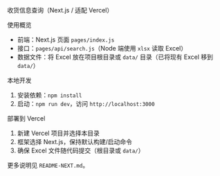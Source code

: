 收货信息查询（Next.js / 适配 Vercel）

使用概览
- 前端：Next.js 页面 `pages/index.js`
- 接口：`pages/api/search.js`（Node 端使用 `xlsx` 读取 Excel）
- 数据文件：将 Excel 放在项目根目录或 `data/` 目录（已将现有 Excel 移到 `data/`）

本地开发
1) 安装依赖：`npm install`
2) 启动：`npm run dev`，访问 `http://localhost:3000`

部署到 Vercel
1) 新建 Vercel 项目并选择本目录
2) 框架选择 Next.js，保持默认构建/启动命令
3) 确保 Excel 文件随代码提交（根目录或 `data/`）

更多说明见 `README-NEXT.md`。
